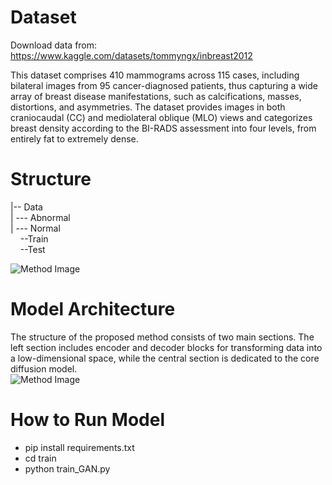 # Dataset
Download data from: https://www.kaggle.com/datasets/tommyngx/inbreast2012

This dataset comprises 410 mammograms across 115 cases, including bilateral images from 95 cancer-diagnosed patients, thus capturing a wide array of breast disease manifestations, such as calcifications, masses, distortions, and asymmetries. The dataset provides images in both craniocaudal (CC) and mediolateral oblique (MLO) views and categorizes breast density according to the BI-RADS assessment into four levels, from entirely fat to extremely dense. 

# Structure  
|-- Data  
|&nbsp;--- Abnormal  
|&nbsp;--- Normal  
&nbsp;&nbsp;&nbsp;&nbsp;--Train  
&nbsp;&nbsp;&nbsp;&nbsp;--Test  


![Method Image]([https://github.com/sohaibcs1/Anomaly_detection_breast_cancer/raw/main/method.png](https://github.com/sohaibcs1/Anomaly_detection_breast_cancer/blob/main/train.png))


# Model Architecture
The structure of the proposed method consists of two main sections. The left section includes encoder and decoder blocks for transforming data into a low-dimensional space, while the central section is dedicated to the core diffusion model.
<br>
![Method Image](https://github.com/sohaibcs1/Anomaly_detection_breast_cancer/raw/main/method.png)


# How to Run Model
* pip install requirements.txt
* cd train
* python train_GAN.py
  


